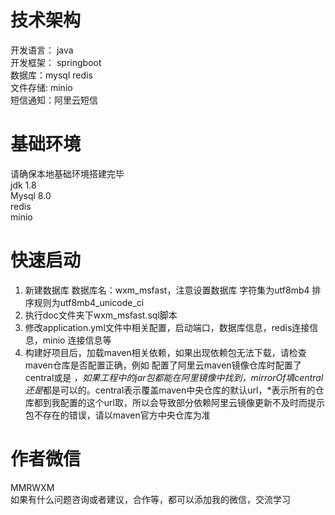 # 技术架构

开发语言： java<br>
开发框架： springboot <br>
数据库：mysql redis <br>
文件存储: minio <br>
短信通知：阿里云短信 <br>

# 基础环境

请确保本地基础环境搭建完毕 <br>
jdk 1.8<br>
Mysql 8.0<br>
redis<br>
minio<br>

# 快速启动

1. 新建数据库 数据库名：wxm_msfast，注意设置数据库 字符集为utf8mb4 排序规则为utf8mb4_unicode_ci<br>
2. 执行doc文件夹下wxm_msfast.sql脚本<br>
3. 修改application.yml文件中相关配置，启动端口，数据库信息，redis连接信息，minio 连接信息等<br>
4. 构建好项目后，加载maven相关依赖，如果出现依赖包无法下载，请检查maven仓库是否配置正确，例如 配置了阿里云maven镜像仓库时配置了<mirrorOf>central</mirrorOf>或是<mirrorOf>*</mirrorOf> ，如果工程中的jar包都能在阿里镜像中找到，mirrorOf填central还是*都是可以的。central表示覆盖maven中央仓库的默认url，*表示所有的仓库都到我配置的这个url取，所以会导致部分依赖阿里云镜像更新不及时而提示包不存在的错误，请以maven官方中央仓库为准<br>

# 作者微信

MMRWXM <br>
如果有什么问题咨询或者建议，合作等，都可以添加我的微信，交流学习
